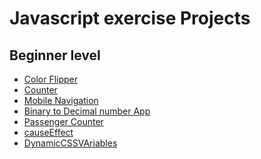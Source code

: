 # Javascript exercise Projects





## Beginner level

- [Color Flipper](https://github.com/astragenius/javascript-learn-projects/tree/main/colorFlipper)
- [Counter](https://github.com/astragenius/javascript-learn-projects/tree/main/counter)
- [Mobile Navigation](https://github.com/astragenius/javascript-learn-projects/tree/main/mobile-nav)
- [Binary to Decimal number App ]()
- [Passenger Counter]()
- [causeEffect]()
- [DynamicCSSVAriables]()